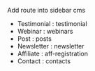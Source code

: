 Add route into sidebar cms
+ Testimonial : testimonial
+ Webinar     : webinars
+ Post        : posts
+ Newsletter  : newsletter
+ Affiliate   : aff-registration
+ Contact     : contacts